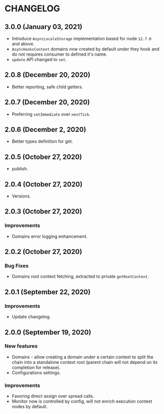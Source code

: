 # CHANGELOG


## 3.0.0 (January 03, 2021)
- Introduce `AsyncLocaleStorage` implementation based for node `12.7.0` and above.
- `AsyncHooksContext` domains now created by default under they hook and do not requires consumer to defined it's name.
- `update` API changed to `set`.

## 2.0.8 (December 20, 2020)

- Better reporting, safe child getters.

## 2.0.7 (December 20, 2020)

- Preferring `setImmediate` over `nextTick`.

## 2.0.6 (December 2, 2020)

- Better types definition for get.

## 2.0.5 (October 27, 2020)

- publish.

## 2.0.4 (October 27, 2020)

- Versions.

## 2.0.3 (October 27, 2020)

### Improvements

- Domains error logging enhancement.

## 2.0.2 (October 27, 2020)

### Bug Fixes

- Domains root context fetching, extracted to private `getRootContext`.

## 2.0.1 (September 22, 2020)

### Improvements

- Update changelog.

## 2.0.0 (September 19, 2020)

### New features

- Domains - allow creating a domain under a certain context to split the chain into a standalone context root (parent chain will not depend on its completion for release).
- Configurations settings.

### Improvements

- Favoring direct assign over spread calls.
- Monitor now is controlled by config, will not enrich execution context nodes by default.